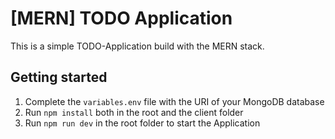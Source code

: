 # [MERN] TODO Application
This is a simple TODO-Application build with the MERN stack.

## Getting started


1.  Complete the `variables.env` file with the URI of your MongoDB database 
1.  Run `npm install` both in the root and the client folder
1.  Run `npm run dev` in the root folder to start the Application
